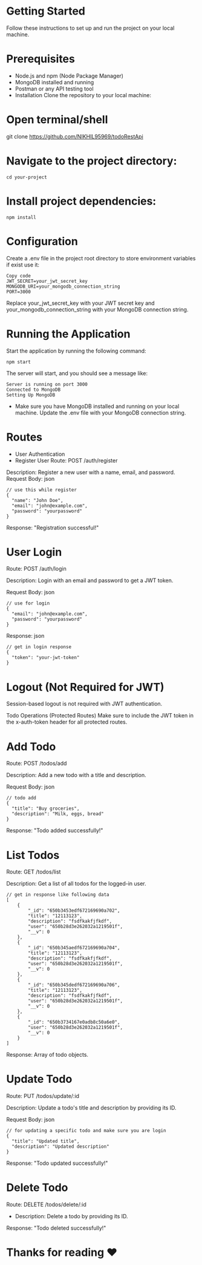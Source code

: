 # Getting Started
Follow these instructions to set up and run the project on your local machine.

# Prerequisites
- Node.js and npm (Node Package Manager)
- MongoDB installed and running
- Postman or any API testing tool
- Installation
Clone the repository to your local machine:

# Open terminal/shell

git clone https://github.com/NIKHIL95969/todoRestApi

# Navigate to the project directory:

`cd your-project`

# Install project dependencies:

```shell
npm install
```

# Configuration
Create a .env file in the project root directory to store environment variables if exist use it:

```shell
Copy code
JWT_SECRET=your_jwt_secret_key
MONGODB_URI=your_mongodb_connection_string
PORT=3000
```
Replace your_jwt_secret_key with your JWT secret key and your_mongodb_connection_string with your MongoDB connection string.

# Running the Application
Start the application by running the following command:

```shell
npm start
```
The server will start, and you should see a message like:

```shell
Server is running on port 3000
Connected to MongoDB
Setting Up MongoDB
```
- Make sure you have MongoDB installed and running on your local machine. Update the .env file with your MongoDB connection string.

# Routes
- User Authentication
- Register User
Route: POST /auth/register

Description: Register a new user with a name, email, and password.
Request Body:
json
```shell
// use this while register
{
  "name": "John Doe",
  "email": "john@example.com",
  "password": "yourpassword"
}

```
Response: "Registration successful!"

# User Login

Route: POST /auth/login

Description: Login with an email and password to get a JWT token.

Request Body:
json
```shell
// use for login
{
  "email": "john@example.com",
  "password": "yourpassword"
}

```
Response:
json

```shell
// get in login response
{
  "token": "your-jwt-token"
}

```
# Logout (Not Required for JWT)
Session-based logout is not required with JWT authentication.

Todo Operations (Protected Routes)
Make sure to include the JWT token in the x-auth-token header for all protected routes.

# Add Todo

Route: POST /todos/add

Description: Add a new todo with a title and description.

Request Body:
json

```shell
// todo add
{
  "title": "Buy groceries",
  "description": "Milk, eggs, bread"
}

```
Response: "Todo added successfully!"


# List Todos
Route: GET /todos/list

Description: Get a list of all todos for the logged-in user.

```shell
// get in response like following data
[
    {
        "_id": "650b3453edf672169690a702",
        "title": "12113123",
        "description": "fsdfkakfjfkdf",
        "user": "650b28d3e262032a1219501f",
        "__v": 0
    },
    {
        "_id": "650b345aedf672169690a704",
        "title": "12113123",
        "description": "fsdfkakfjfkdf",
        "user": "650b28d3e262032a1219501f",
        "__v": 0
    },
    {
        "_id": "650b345dedf672169690a706",
        "title": "12113123",
        "description": "fsdfkakfjfkdf",
        "user": "650b28d3e262032a1219501f",
        "__v": 0
    },
    {
        "_id": "650b3734167e0adb8c50a6e0",
        "user": "650b28d3e262032a1219501f",
        "__v": 0
    }
]
```

Response: Array of todo objects.


# Update Todo
Route: PUT /todos/update/:id

Description: Update a todo's title and description by providing its ID.

Request Body:
json

``` shell
// for updating a specific todo and make sure you are login
{
  "title": "Updated title",
  "description": "Updated description"
}

```
Response: "Todo updated successfully!"

# Delete Todo
Route: DELETE /todos/delete/:id

- Description: Delete a todo by providing its ID.

Response: "Todo deleted successfully!"

# Thanks for reading ❤️